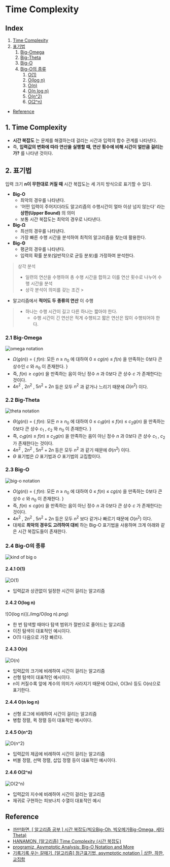 # **Time Complexity**

## Index

1. [Time Complexity](#1-time-complexity)
2. [표기법](#2-표기법)
    1. [Big-Omega](#21-big-omega)
    2. [Big-Theta](#22-big-theta)
    3. [Big-O](#23-big-o)
    4. [Big-O의 종류](#24-big-o의-종류)
        1. [O(1)](#241-o1)
        2. [O(log n)](#242-olog-n)
        3. [O(n)](#243-on)
        4. [O(n log n)](#244-on-log-n)
        5. [O(n^2)](#245-on2)
        6. [O(2^n)](#246-o2n)

- [Reference](#reference)

## 1. Time Complexity

- **시간 복잡도** 는 문제를 해결하는데 걸리는 시간과 입력의 함수 관계를 나타낸다.
- 즉, **입력값의 변화에 따라 연산을 실행할 때, 연산 횟수에 비해 시간이 얼만큼 걸리는가?** 를 나타낸 것이다.

## 2. 표기법

입력 크기 **n이 무한대로 커질 때** 시간 복잡도는 세 가지 방식으로 표기할 수 있다.

- **Big-O**
    - 최악의 경우를 나타낸다.
    - '어떤 입력이 주어지더라도 알고리즘의 수행시간이 얼마 이상 넘지 않는다' 라는 **상한(Upper Bound)** 의 의미
    - 보통 시간 복잡도는 최악의 경우로 나타낸다.
- **Big-Ω**
    - 최선의 경우를 나타낸다.
    - 가장 빠른 수행 시간을 분석하여 최적의 알고리즘을 찾는데 활용한다.
- **Big-Θ**
    - 평균의 경우를 나타낸다.
    - 입력의 확률 분포(일반적으로 균등 분포)를 가정하여 분석한다.

> 상각 분석
> - 일련의 연산을 수행하여 총 수행 시간을 합하고 이를 연산 횟수로 나누어 수행 시간을 분석
> - 상각 분석이 의미를 갖는 조건
    >

- 알고리즘에서 **적어도 두 종류의 연산** 이 수행

> - 하나는 수행 시간이 길고 다른 하나는 짧아야 한다.
>   - 수행 시간이 긴 연산은 적게 수행되고 짧은 연산은 많이 수행되어야 한다.

### 2.1 Big-Omega

![omega notation](./img/omega_notation.png)

- $Ω(g(n))$ = { $f(n)$: 모든 $n$ ≥ $n_0$ 에 대하여 $0$ ≤ $cg(n)$ ≤ $f(n)$ 을 만족하는 0보다 큰 상수인 $c$ 와 $n_0$ 이 존재한다. }
- 즉, $f(n) \ge cg(n)$ 을 만족하는 음이 아닌 정수 $n$ 과 0보다 큰 상수 $c$ 가 존재한다는 것이다.
- $4n^2$ , $2n^2$ , $5n^2 + 2n$ 등은 모두 $n^2$ 과 같거나 느리기 때문에 $Ω(n^2)$ 이다.

### 2.2 Big-Theta

![theta notation](./img/theta_notation.png)

- $Θ(g(n))$ = { $f(n)$: 모든 $n$ ≥ $n_0$ 에 대하여 $0$ ≤ $c_1g(n)$ ≤ $f(n)$ ≤ $c_2g(n)$ 을 만족하는 0보다 큰 상수 $c_1$ , $c_2$ 와 $n_0$
  이 존재한다. }
- 즉, $c_1g(n)$ ≤ $f(n)$ ≤ $c_2g(n)$ 을 만족하는 음이 아닌 정수 $n$ 과 0보다 큰 상수 $c_1$ , $c_2$ 가 존재한다는 것이다.
- $4n^2$ , $2n^2$ , $5n^2 + 2n$ 등은 모두 $n^2$ 과 같기 때문에 $Θ(n^2)$ 이다.
- $Θ$ 표기법은 $Ω$ 표기법과 $O$ 표기법의 교집합이다.

### 2.3 Big-O

![big-o notation](./img/o_notation.png)

- $O(g(n))$ = { $f(n)$: 모든 $n$ ≥ $n_0$ 에 대하여 $0$ ≤ $f(n)$ ≤ $cg(n)$ 을 만족하는 0보다 큰 상수 $c$ 와 $n_0$ 이 존재한다. }
- 즉, $f(n) \le cg(n)$ 을 만족하는 음이 아닌 정수 $n$ 과 0보다 큰 상수 $c$ 가 존재한다는 것이다.
- $4n^2$ , $2n^2$ , $5n^2 + 2n$ 등은 모두 $n^2$ 보다 같거나 빠르기 때문에 $O(n^2)$ 이다.
- 대체로 **최악의 경우도 고려하여 대비** 하는 Big-O 표기법을 사용하며 크게 아래와 같은 시간 복잡도들이 존재한다.

### 2.4 Big-O의 종류

![kind of big o](./img/kind_of_big_o.png)

#### 2.4.1 O(1)

![O(1)](./img/O(1).png)

- 입력값과 상관없이 일정한 시간이 걸리는 알고리즘

#### 2.4.2 O(log n)

![O(log n)](./img/O(log n).png)

- 한 번 탐색할 때마다 탐색 범위가 절반으로 줄어드는 알고리즘
- 이진 탐색이 대표적인 예시이다.
- O(1) 다음으로 가장 빠르다.

#### 2.4.3 O(n)

![O(n)](./img/O(n).png)

- 입력값의 크기에 비례하여 시간이 걸리는 알고리즘
- 선형 탐색이 대표적인 예시이다.
- n이 커질수록 앞에 계수의 의미가 사라지기 때문에 O(2n), O(3n) 등도 O(n)으로 표기한다.

#### 2.4.4 O(n log n)

- 선형 로그에 비례하여 시간이 걸리는 알고리즘
- 병합 정렬, 퀵 정렬 등이 대표적인 예시이다.

#### 2.4.5 O(n^2)

![O(n^2)](./img/O(n^2).png)

- 입력값의 제곱에 비례하여 시간이 걸리는 알고리즘
- 버블 정렬, 선택 정렬, 삽입 정렬 등이 대표적인 예시이다.

#### 2.4.6 O(2^n)

![O(2^n)](./img/O(2^n).png)

- 입력값의 지수에 비례하여 시간이 걸리는 알고리즘
- 재귀로 구현하는 피보나치 수열이 대표적인 예시

## Reference

- [까만화면, [ 알고리즘 공부 ] 시간 복잡도(빅오Big-Oh, 빅오메가Big-Omega, 세타Theta)](https://bblackscene21.tistory.com/7)
- [HANAMON, [알고리즘] Time Complexity (시간 복잡도)](https://hanamon.kr/%EC%95%8C%EA%B3%A0%EB%A6%AC%EC%A6%98-time-complexity-%EC%8B%9C%EA%B0%84-%EB%B3%B5%EC%9E%A1%EB%8F%84/)
- [programiz, Asymptotic Analysis: Big-O Notation and More](https://www.programiz.com/dsa/asymptotic-notations)
- [기록기록 우는 갈매기, [알고리즘] 점근표기법, asymptotic notation | 상한, 하한, 교집합](https://nolzaheo.tistory.com/3)